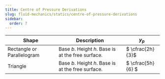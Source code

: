 ```yaml
---
title: Centre of Pressure Derivations
slug: fluid-mechanics/statics/centre-of-pressure-derivations
sidebar:
  order: 7
---
```


| Shape                      | Description                                        | $y_p$             |
| -------------------------- | -------------------------------------------------- | ----------------- |
| Rectangle or Parallelogram | Base $b$. Height $h$. Base is at the free surface. | $ \cfrac{2h}{3}$  |
| Triangle                   | Base $b$. Height $h$. Base is at the free surface. | $ \cfrac{5h}{6} $ |
